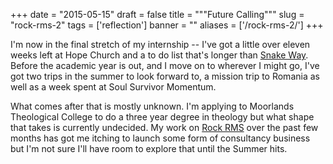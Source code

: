 
+++
date = "2015-05-15"
draft = false
title = """Future Calling"""
slug = "rock-rms-2"
tags = ['reflection']
banner = ""
aliases = ['/rock-rms-2/']
+++

I'm now in the final stretch of my internship -- I've got a little over eleven weeks left at Hope Church and a to do list that's longer than [Snake Way](https://dragonball.wikia.com/wiki/Snake_Way). Before the academic year is out, and I move on to wherever I might go, I've got two trips in the summer to look forward to, a mission trip to Romania as well as a week spent at Soul Survivor Momentum.

What comes after that is mostly unknown. I'm applying to Moorlands Theological College to do a three year degree in theology but what shape that takes is currently undecided. My work on [Rock RMS](https://rockrms.com) over the past few months has got me itching to launch some form of consultancy business but I'm not sure I'll have room to explore that until the Summer hits.
